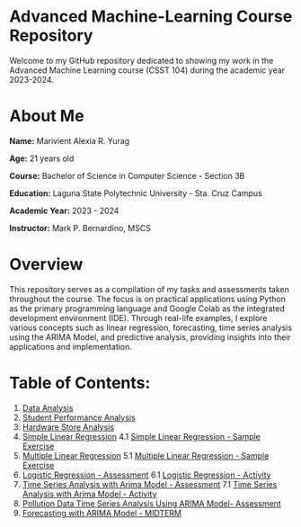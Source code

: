 # **Advanced Machine-Learning Course Repository**

Welcome to my GitHub repository dedicated to showing my work in the Advanced Machine Learning course (CSST 104) during the academic year 2023-2024. 

# **About Me**
**Name:** Marivient Alexia R. Yurag

**Age:** 21 years old

**Course:** Bachelor of Science in Computer Science - Section 3B

**Education:** Laguna State Polytechnic University - Sta. Cruz Campus

**Academic Year:** 2023 - 2024

**Instructor:** Mark P. Bernardino, MSCS

# **Overview**

This repository serves as a compilation of my tasks and assessments taken throughout the course. The focus is on practical applications using Python as the primary programming language and Google Colab as the integrated development environment (IDE). Through real-life examples, I explore various concepts such as linear regression, forecasting, time series analysis using the ARIMA Model, and predictive analysis, providing insights into their applications and implementation.

# **Table of Contents:**
1.  <a href="Exercise 1/3B_YURAG_EXER1.ipynb">Data Analysis</a>
2. <a href="Exercise 2/3B_YURAG_EXER2.ipynb">Student Performance Analysis</a>
3. <a href="Exercise 3/3B_YURAG_EXER3.ipynb">Hardware Store Analysis</a>
4. <a href="Exercise 4/3B_YURAG_EXER4.ipynb">Simple Linear Regression</a>
4.1 <a href="Exercise 4/3B_YURAG_EXER4_Sample_Exer.ipynb">Simple Linear Regression - Sample Exercise</a>
5. <a href="Exercise 5/3B_YURAG_EXER5.ipynb">Multiple Linear Regression</a>
5.1 <a href="Exercise 5/3B_YURAG_EXER5_Sample_Exer.ipynb">Multiple Linear Regression - Sample Exercise</a>
6. <a href="Exercise 6/3B_YURAG_EXER6_Assessment.ipynb">Logistic Regression - Assessment</a>
6.1 <a href="Exercise 6/3B_YURAG_EXER6_Activity.ipynb">Logistic Regression - Activity</a>
7. <a href="Exercise 7/3B_YURAG_EXER7_Assessment.ipynb">Time Series Analysis with Arima Model - Assessment</a>
7.1 <a href="Exercise 7/3B_YURAG_EXER7_Sample_Exer.ipynb">Time Series Analysis with Arima Model - Activity</a>
8. <a href="Exercise 8/3B_YURAG_EXER8.ipynb">Pollution Data Time Series Analysis Using ARIMA Model- Assessment</a>
9. <a href="MIDTERM/3B_YURAG_MIDTERM.ipynb">Forecasting with ARIMA Model - MIDTERM</a>
